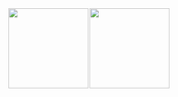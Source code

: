 <a href="https://github.com/anuraghazra/github-readme-stats">
  <img align="left" src="https://github-readme-stats.vercel.app/api?username=squiffer9&theme=default&count_private=true&show_icons=true" style="height: 160px;" />
</a>


<a href="https://github.com/anuraghazra/github-readme-stats">
  <img align="left" src="https://github-readme-stats.vercel.app/api/top-langs/?username=squiffer9&layout=compact&theme=buefy&hide_border=true" style="height: 160px">
</a>
